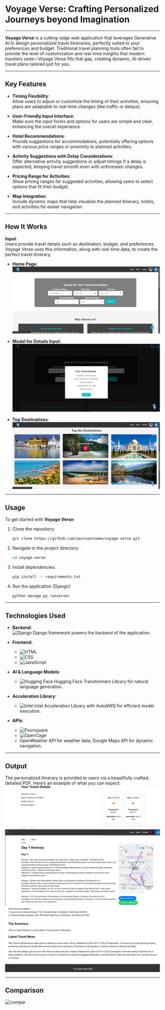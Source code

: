 # **Voyage Verse: Crafting Personalized Journeys beyond Imagination**

---

**Voyage Verse** is a cutting-edge web application that leverages Generative AI to design personalized travel itineraries, perfectly suited to your preferences and budget. Traditional travel planning tools often fail to provide the level of customization and real-time insights that modern travelers seek—Voyage Verse fills that gap, creating dynamic, AI-driven travel plans tailored just for you.

---

## **Key Features**

- **Timing Flexibility**:  
  Allow users to adjust or customize the timing of their activities, ensuring plans are adaptable to real-time changes (like traffic or delays).

- **User-Friendly Input Interface**:  
  Make sure the input forms and options for users are simple and clear, enhancing the overall experience.

- **Hotel Recommendations**:  
  Provide suggestions for accommodations, potentially offering options with various price ranges or proximity to planned activities.

- **Activity Suggestions with Delay Considerations**:  
  Offer alternative activity suggestions or adjust timings if a delay is expected, keeping travel smooth even with unforeseen changes.

- **Pricing Range for Activities**:  
  Show pricing ranges for suggested activities, allowing users to select options that fit their budget.

- **Map Integration**:  
  Include dynamic maps that help visualize the planned itinerary, hotels, and activities for easier navigation.

---

## **How It Works**

**Input**:  
Users provide travel details such as destination, budget, and preferences. Voyage Verse uses this information, along with real-time data, to create the perfect travel itinerary.

- **Home Page**:  
  ![home](home.jpg)
  
- **Modal for Details Input**:  
  ![modal](modal.jpg)

- **Top Destinations**:  
  ![top](top.jpg)

---

## **Usage**

To get started with **Voyage Verse**:

1. Clone the repository:
    ```bash
    git clone https://github.com/yourusername/voyage-verse.git
    ```

2. Navigate to the project directory:
    ```bash
    cd voyage-verse
    ```

3. Install dependencies:
    ```bash
    pip install -r requirements.txt
    ```

4. Run the application (Django):
    ```bash
    python manage.py runserver
    ```

---

## **Technologies Used**

- **Backend**:  
  ![Django](https://img.shields.io/badge/Django-%23092E20.svg?style=for-the-badge&logo=django&logoColor=white) Django framework powers the backend of the application.

- **Frontend**:  
  - ![HTML](https://img.shields.io/badge/HTML5-%23E34F26.svg?style=for-the-badge&logo=html5&logoColor=white)
  - ![CSS](https://img.shields.io/badge/CSS3-%231572B6.svg?style=for-the-badge&logo=css3&logoColor=white)
  - ![JavaScript](https://img.shields.io/badge/JavaScript-%23F7DF1E.svg?style=for-the-badge&logo=javascript&logoColor=black)

- **AI & Language Models**:  
  - ![Hugging Face](https://img.shields.io/badge/Hugging%20Face-%23FFD700.svg?style=for-the-badge&logo=huggingface&logoColor=white) Hugging Face Transformers Library for natural language generation.
  
- **Acceleration Library**:  
  - ![Intel](https://img.shields.io/badge/Intel-0071C5.svg?style=for-the-badge&logo=intel&logoColor=white) Intel Acceleration Library with AutoAWQ for efficient model execution.

- **APIs**:  
  - ![Foursquare](https://img.shields.io/badge/Foursquare-%23F94877.svg?style=for-the-badge&logo=foursquare&logoColor=white)
  - ![OpenCage](https://img.shields.io/badge/OpenCage-%23A0C3D2.svg?style=for-the-badge&logo=opencage&logoColor=white)
  - OpenWeather API for weather data, Google Maps API for dynamic navigation.

---

## **Output**

The personalized itinerary is provided to users via a beautifully crafted, detailed PDF. Here’s an example of what you can expect:
![output1](output_3.jpg)
![output](output_1.jpg)
![output2](output_2.jpg)

---

## **Comparison**
![compar](https://github.com/user-attachments/assets/90930b58-04c7-4a64-a469-e4de4571cd4d)

